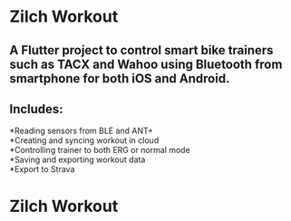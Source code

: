 # Zilch Workout

## A Flutter project to control smart bike trainers such as TACX and Wahoo using Bluetooth from smartphone for both iOS and Android.

## Includes:
*Reading sensors from BLE and ANT+  
*Creating and syncing workout in cloud  
*Controlling trainer to both ERG or normal mode  
*Saving and exporting workout data  
*Export to Strava  

# Zilch Workout
